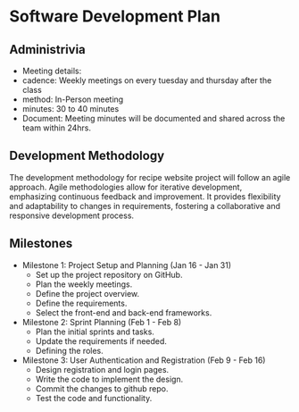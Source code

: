# Software Development Plan

## Administrivia
* Meeting details:
 * cadence: Weekly meetings on every tuesday and thursday after the class
 * method: In-Person meeting
 * minutes: 30 to 40 minutes
 * Document: Meeting minutes will be documented and shared across the team within 24hrs.

## Development Methodology
The development methodology for recipe website project will follow an agile approach. Agile methodologies allow for iterative development, emphasizing continuous feedback and improvement. It provides flexibility and adaptability to changes in requirements, fostering a collaborative and responsive development process.

## Milestones
* Milestone 1: Project Setup and Planning (Jan 16 - Jan 31)
  * Set up the project repository on GitHub.
  * Plan the weekly meetings.
  * Define the project overview.
  * Define the requirements.
  * Select the front-end and back-end frameworks.
* Milestone 2: Sprint Planning (Feb 1 - Feb 8)
  * Plan the initial sprints and tasks.
  * Update the requirements if needed.
  * Defining the roles.
* Milestone 3: User Authentication and Registration (Feb 9 - Feb 16)
  * Design registration and login pages.
  * Write the code to implement the design.
  * Commit the changes to github repo.
  * Test the code and functionality.
  
    
 
